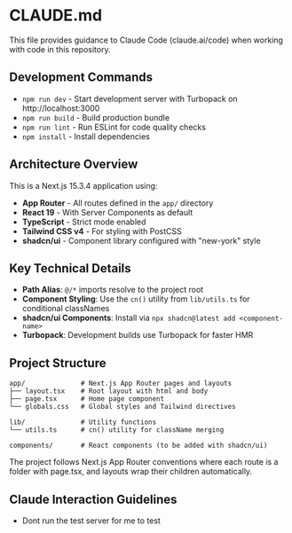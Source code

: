 # CLAUDE.md

This file provides guidance to Claude Code (claude.ai/code) when working with code in this repository.

## Development Commands

- `npm run dev` - Start development server with Turbopack on http://localhost:3000
- `npm run build` - Build production bundle
- `npm run lint` - Run ESLint for code quality checks
- `npm install` - Install dependencies

## Architecture Overview

This is a Next.js 15.3.4 application using:
- **App Router** - All routes defined in the `app/` directory
- **React 19** - With Server Components as default
- **TypeScript** - Strict mode enabled
- **Tailwind CSS v4** - For styling with PostCSS
- **shadcn/ui** - Component library configured with "new-york" style

## Key Technical Details

- **Path Alias**: `@/*` imports resolve to the project root
- **Component Styling**: Use the `cn()` utility from `lib/utils.ts` for conditional classNames
- **shadcn/ui Components**: Install via `npx shadcn@latest add <component-name>`
- **Turbopack**: Development builds use Turbopack for faster HMR

## Project Structure

```
app/              # Next.js App Router pages and layouts
├── layout.tsx    # Root layout with html and body
├── page.tsx      # Home page component
└── globals.css   # Global styles and Tailwind directives

lib/              # Utility functions
└── utils.ts      # cn() utility for className merging

components/       # React components (to be added with shadcn/ui)
```

The project follows Next.js App Router conventions where each route is a folder with page.tsx, and layouts wrap their children automatically.

## Claude Interaction Guidelines

- Dont run the test server for me to test
